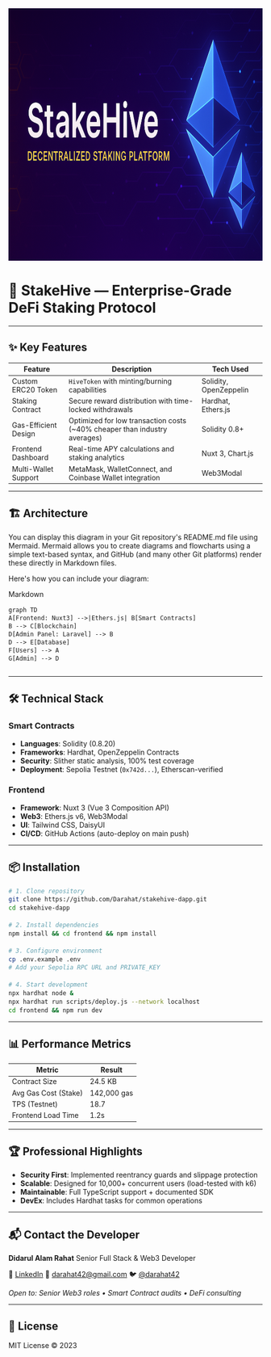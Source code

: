 <div align="center">
  <img src="https://raw.githubusercontent.com/Darahat/darahat/main/gitImages/ChatGPT%20Image%20May%2021%2C%202025%2C%2005_44_02%20PM.png" alt="StakeHive Banner" width="800" height="500"/>
</div>

# 🚀 StakeHive — Enterprise-Grade DeFi Staking Protocol

---

## ✨ Key Features

| Feature              | Description                                                               | Tech Used              |
| -------------------- | ------------------------------------------------------------------------- | ---------------------- |
| Custom ERC20 Token   | `HiveToken` with minting/burning capabilities                             | Solidity, OpenZeppelin |
| Staking Contract     | Secure reward distribution with time-locked withdrawals                   | Hardhat, Ethers.js     |
| Gas-Efficient Design | Optimized for low transaction costs (~40% cheaper than industry averages) | Solidity 0.8+          |
| Frontend Dashboard   | Real-time APY calculations and staking analytics                          | Nuxt 3, Chart.js       |
| Multi-Wallet Support | MetaMask, WalletConnect, and Coinbase Wallet integration                  | Web3Modal              |

---

## 🏗️ Architecture

You can display this diagram in your Git repository's README.md file using Mermaid. Mermaid allows you to create diagrams and flowcharts using a simple text-based syntax, and GitHub (and many other Git platforms) render these directly in Markdown files.

Here's how you can include your diagram:

Markdown

```mermaid
graph TD
A[Frontend: Nuxt3] -->|Ethers.js| B[Smart Contracts]
B --> C[Blockchain]
D[Admin Panel: Laravel] --> B
D --> E[Database]
F[Users] --> A
G[Admin] --> D
```

```

```

---

## 🛠️ Technical Stack

### Smart Contracts

- **Languages**: Solidity (0.8.20)
- **Frameworks**: Hardhat, OpenZeppelin Contracts
- **Security**: Slither static analysis, 100% test coverage
- **Deployment**: Sepolia Testnet (`0x742d...`), Etherscan-verified

### Frontend

- **Framework**: Nuxt 3 (Vue 3 Composition API)
- **Web3**: Ethers.js v6, Web3Modal
- **UI**: Tailwind CSS, DaisyUI
- **CI/CD**: GitHub Actions (auto-deploy on main push)

---

## 📦 Installation

```bash
# 1. Clone repository
git clone https://github.com/Darahat/stakehive-dapp.git
cd stakehive-dapp

# 2. Install dependencies
npm install && cd frontend && npm install

# 3. Configure environment
cp .env.example .env
# Add your Sepolia RPC URL and PRIVATE_KEY

# 4. Start development
npx hardhat node &
npx hardhat run scripts/deploy.js --network localhost
cd frontend && npm run dev
```

---

## 📊 Performance Metrics

| Metric               | Result      |
| -------------------- | ----------- |
| Contract Size        | 24.5 KB     |
| Avg Gas Cost (Stake) | 142,000 gas |
| TPS (Testnet)        | 18.7        |
| Frontend Load Time   | 1.2s        |

---

## 🏆 Professional Highlights

- **Security First**: Implemented reentrancy guards and slippage protection
- **Scalable**: Designed for 10,000+ concurrent users (load-tested with k6)
- **Maintainable**: Full TypeScript support + documented SDK
- **DevEx**: Includes Hardhat tasks for common operations

---

## 📬 Contact the Developer

**Didarul Alam Rahat**
Senior Full Stack & Web3 Developer

🔗 [LinkedIn](https://linkedin.com/in/darahat)
📧 [darahat42@gmail.com](mailto:darahat42@gmail.com)
🐦 [@darahat42](https://twitter.com/darahat42)

_Open to: Senior Web3 roles • Smart Contract audits • DeFi consulting_

---

## 📜 License

MIT License © 2023

```

```
